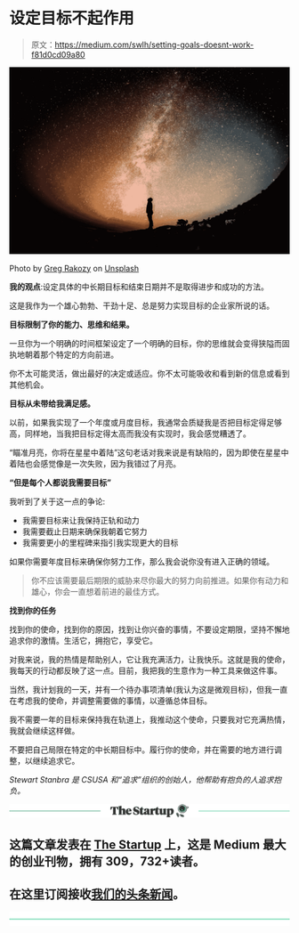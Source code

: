 # 设定目标不起作用

> 原文：<https://medium.com/swlh/setting-goals-doesnt-work-f81d0cd09a80>

![](img/c3b5710db59ce3163c2b83c4bf7d1899.png)

Photo by [Greg Rakozy](https://unsplash.com/photos/oMpAz-DN-9I?utm_source=unsplash&utm_medium=referral&utm_content=creditCopyText) on [Unsplash](https://unsplash.com/search/photos/target?utm_source=unsplash&utm_medium=referral&utm_content=creditCopyText)

**我的观点**:设定具体的中长期目标和结束日期并不是取得进步和成功的方法。

这是我作为一个雄心勃勃、干劲十足、总是努力实现目标的企业家所说的话。

**目标限制了你的能力、思维和结果。**

一旦你为一个明确的时间框架设定了一个明确的目标，你的思维就会变得狭隘而固执地朝着那个特定的方向前进。

你不太可能灵活，做出最好的决定或适应。你不太可能吸收和看到新的信息或看到其他机会。

**目标从未带给我满足感。**

以前，如果我实现了一个年度或月度目标，我通常会质疑我是否把目标定得足够高，同样地，当我把目标定得太高而我没有实现时，我会感觉糟透了。

“瞄准月亮，你将在星星中着陆”这句老话对我来说是有缺陷的，因为即使在星星中着陆也会感觉像是一次失败，因为我错过了月亮。

**“但是每个人都说我需要目标”**

我听到了关于这一点的争论:

*   我需要目标来让我保持正轨和动力
*   我需要截止日期来确保我朝着它努力
*   我需要更小的里程碑来指引我实现更大的目标

如果你需要年度目标来确保你努力工作，那么我会说你没有进入正确的领域。

> 你不应该需要最后期限的威胁来尽你最大的努力向前推进。如果你有动力和雄心，你会一直想着前进的最佳方式。

**找到你的任务**

找到你的使命，找到你的原因，找到让你兴奋的事情，不要设定期限，坚持不懈地追求你的激情。生活它，拥抱它，享受它。

对我来说，我的热情是帮助别人，它让我充满活力，让我快乐。这就是我的使命，我每天的行动都反映了这一点。目前，我把我的生意作为一种工具来做这件事。

当然，我计划我的一天，并有一个待办事项清单(我认为这是微观目标)，但我一直在考虑我的使命，并调整需要做的事情，以遵循总体目标。

我不需要一年的目标来保持我在轨道上，我推动这个使命，只要我对它充满热情，我就会继续这样做。

不要把自己局限在特定的中长期目标中。履行你的使命，并在需要的地方进行调整，以继续追求它。

*Stewart Stanbra 是 CSUSA 和“追求”组织的创始人，他帮助有抱负的人追求抱负。*

[![](img/308a8d84fb9b2fab43d66c117fcc4bb4.png)](https://medium.com/swlh)

## 这篇文章发表在 [The Startup](https://medium.com/swlh) 上，这是 Medium 最大的创业刊物，拥有 309，732+读者。

## 在这里订阅接收[我们的头条新闻](http://growthsupply.com/the-startup-newsletter/)。

[![](img/b0164736ea17a63403e660de5dedf91a.png)](https://medium.com/swlh)